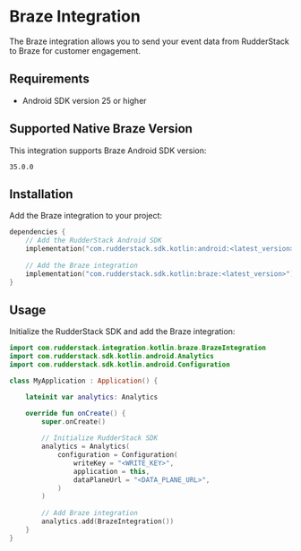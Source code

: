 # Braze Integration

The Braze integration allows you to send your event data from RudderStack to Braze for customer engagement.

## Requirements

- Android SDK version 25 or higher

## Supported Native Braze Version

This integration supports Braze Android SDK version:

```
35.0.0
```

## Installation

Add the Braze integration to your project:

```kotlin
dependencies {
    // Add the RudderStack Android SDK
    implementation("com.rudderstack.sdk.kotlin:android:<latest_version>")
    
    // Add the Braze integration
    implementation("com.rudderstack.sdk.kotlin:braze:<latest_version>")
}
```

## Usage

Initialize the RudderStack SDK and add the Braze integration:

```kotlin
import com.rudderstack.integration.kotlin.braze.BrazeIntegration
import com.rudderstack.sdk.kotlin.android.Analytics
import com.rudderstack.sdk.kotlin.android.Configuration

class MyApplication : Application() {

    lateinit var analytics: Analytics

    override fun onCreate() {
        super.onCreate()
        
        // Initialize RudderStack SDK
        analytics = Analytics(
            configuration = Configuration(
                writeKey = "<WRITE_KEY>",
                application = this,
                dataPlaneUrl = "<DATA_PLANE_URL>",
            )
        )
        
        // Add Braze integration
        analytics.add(BrazeIntegration())
    }
}
```
